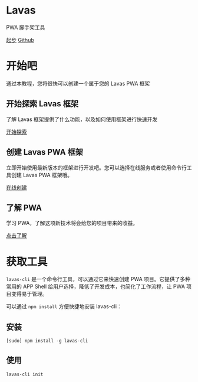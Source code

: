 <style lang="stylus" scoped="off">
    .md-content
        padding 0
</style>

<style lang="stylus">
    $color-black = #263238
    $color-blue = rgb(40, 116, 240)
    $color-white = #fff
    $color-grey = #ccc
    $color-grey-light = #f0f5f6
    $color-green = #4caf50

    .to-github
        display none

    .m-container
        width 100%

    .m-box
        max-width 1200px
        overflow hidden
        margin 0 auto
        padding 0 20px

    .m-title
        padding 0
        margin-bottom 20px
        border-left 4px solid $color-blue
        padding-left 14px
        padding-bottom 0
        line-height 1

    .m-def
        color $color-white
        text-align center
        overflow hidden
        padding 60px 0 40px

        h1
            color $color-white
            font-size 48px
            margin-bottom 20px

        p
            margin-bottom 40px

        .btn-box
            text-align center


        .m-btn
            display inline-block

    .m-intro
        max-width 1200px
        overflow hidden
        margin 0 auto
        padding-bottom 20px

    .m-intro-box
        width 33.33%
        float left
        padding 0 20px 0 0

        h2
            text-align center

    .m-btn
        display block
        position relative
        width 200px
        height 40px
        line-height 40px
        border-radius 3px
        text-align center
        margin 0 auto
        font-weight 600
        box-shadow 0 1px 5px rgba(0, 0, 0, .2), 0 2px 2px rgba(0, 0, 0, .14), 0 3px 1px -2px rgba(0, 0, 0, .12)

        &:hover
            text-decoration none

            &:after
                content ''
                position absolute
                top 0
                right 0
                bottom 0
                left 0
                background $color-white
                opacity .12
                border-radius inherit

        &:active
            box-shadow 0 5px 5px -3px rgba(0, 0, 0, .2), 0 8px 10px 1px rgba(0, 0, 0, .14), 0 3px 14px 2px rgba(0, 0, 0, .12)

        &.m-blue
            color $color-white

        &.m-grey
            color $color-black
            background $color-grey
            &:hover
                &:after
                    background $color-white

        &.m-green
            color $color-white
            background $color-green

        &.m-white
            color $color-black
            background $color-white
            &:hover
                &:after
                    background $color-black

    .m-blue
        background $color-blue !important

    .m-grey-light
        background $color-grey-light

    .m-tool
        padding-bottom 40px
    .m-code-box
        overflow hidden
    .m-code
        float left
        width 50%
        box-sizing border-box
        h2
            margin 20px 0 10px
        &:nth-child(odd)
            padding-right 15px
        &:nth-child(even)
            padding-left 15px
        pre
            padding 12px
            code
                margin 0
        h3
            margin-bottom 10px

    @media screen and (min-width: 1001px)
        .m-intro-box
            p
                height 90px
    @media screen and (max-width: 1000px)
        .m-code
            float none
            width 100%
            padding 0 !important

    @media screen and (max-width: 900px)
        .m-intro-box
            h2
                height 48px

            p
                height 110px


    @media screen and (max-width: 800px)
        .m-intro-box
            width 100%
            padding 0

            h2
                height auto

            p
                height auto

    @media screen and (max-width: 600px)
        .m-def
            .btn-box
                .m-btn
                    display block
                    margin-bottom 10px

</style>

<div class="m-container m-blue">
    <div class="m-box m-def">
        <h1>Lavas</h1>
        <p>PWA 脚手架工具</p>
        <div class="btn-box">
            <a class="m-btn m-white" href="/guide/vue/doc/vue/01-foundation/02-quick-tour-by-cli">起步</a>
            <a class="m-btn m-grey" target="_blank" href="https://github.com/lavas-project/lavas-cli">Github</a>
        </div>
    </div>
</div>
<div class="m-box">
    <h1 class="m-title">开始吧</h1>
    <p>通过本教程，您将很快可以创建一个属于您的 Lavas PWA 框架</p>
</div>
<div class="m-intro m-box">
    <div class="m-intro-box">
        <h2>开始探索 Lavas 框架</h2>
        <p>了解 Lavas 框架提供了什么功能，以及如何使用框架进行快速开发</p>
        <a class="m-btn m-blue" href="/guide/vue/doc/vue/01-foundation/01-get-start">开始探索</a>
    </div>
    <div class="m-intro-box">
        <h2>创建 Lavas PWA 框架</h2>
        <p>立即开始使用最新版本的框架进行开发吧。您可以选择在线服务或者使用命令行工具创建 Lavas PWA 框架哦。</p>
        <a class="m-btn m-blue" href="/guide/vue/start">在线创建</a>
    </div>
    <div class="m-intro-box">
        <h2>了解 PWA</h2>
        <p>学习 PWA，了解这项新技术将会给您的项目带来的收益。</p>
        <a class="m-btn m-blue" href="/doc">点击了解</a>
    </div>
</div>

<div class="m-container m-grey-light">
    <div class="m-box m-tool">
        <h1 class="m-title">获取工具</h1>
        <p>
            <code>lavas-cli</code> 是一个命令行工具，可以通过它来快速创建 PWA 项目。它提供了多种常用的 APP Shell 给用户选择，降低了开发成本，也简化了工作流程，让 PWA 项目变得易于管理。
        </p>
        <p>可以通过 <code>npm install</code> 方便快捷地安装 lavas-cli：</p>
        <div class="m-code-box">
            <div class="m-code">
                <h2>安装</h2>
                <pre><code>[sudo] <span class="hljs-built_in">npm</span> install -g <span class="hljs-keyword">lavas-cli</span></code></pre>
            </div>
            <div class="m-code">
                <h2>使用</h2>
                <pre><code><span class="hljs-keyword">lavas-cli</span> init</code></pre>
            </div>
        </div>
    </div>
</div>
